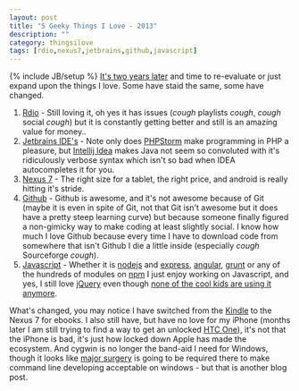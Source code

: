 ```yaml
---
layout: post
title: "5 Geeky Things I Love - 2013"
description: ""
category: thingsilove
tags: [rdio,nexus7,jetbrains,github,javascript]
---
```

{% include JB/setup %}
[It's two years later](/thingsilove/2011/07/21/5-geeky-things-i-love/) and time to re-evaluate or just expand upon the things I love.  Some have staid the same, some have changed.

1. [Rdio](http://rd.io) - Still loving it, oh yes it has issues (*cough* playlists *cough*, *cough* social *cough*) but it is constantly getting better and still is an amazing value for money..
1. [Jetbrains IDE's](http://www.jetbrains.com/phpstorm/) - Note only does [PHPStorm](http://www.jetbrains.com/phpstorm/) make programming in PHP
a pleasure, but [Intellij Idea](http://www.jetbrains.com/idea/) makes Java not seem so convoluted with it's ridiculously verbose syntax which isn't so bad when
IDEA autocompletes it for you.
1. [Nexus 7](http://www.google.ca/nexus/7/) - The right size for a tablet, the right price, and android is really hitting it's stride.
1. [Github](http://www.github.com/) - Github is awesome, and it's not awesome because of Git (maybe it is even in spite of Git, not that Git isn't awesome but it does
have a pretty steep learning curve) but because someone finally figured a non-gimicky way to make coding at least slightly social.  I know how much I love Github because
every time I have to download code from somewhere that isn't Github I die a little inside (especially *cough* Sourceforge *cough*).
1. [Javascript](http://javascript.crockford.com/) - Whether it is [nodejs](http://nodejs.org/) and [express](http://expressjs.com/), [angular](http://angularjs.org/), [grunt](http://gruntjs.com/) or
any of the hundreds of modules on [npm](https://npmjs.org/) I just enjoy working on Javascript, and yes, I still love [jQuery](http://jquery.com/) even though
[none of the cool kids are using it anymore](http://vanilla-js.com/).

What's changed, you may notice I have switched from the [Kindle](http://www.amazon.com/gp/product/B002Y27P3M/ref=sv_kinh_0) to the Nexus 7 for ebooks.  I also still
have, but have no love for my iPhone (months later I am still trying to find a way to get an unlocked [HTC One](http://shopamerica.htc.com/cell-phones/productdetail.htm?prId=41599)),
it's not that the iPhone is bad, it's just how locked down Apple has made the ecosystem.  And cygwin is no longer the band-aid I need for Windows, though it looks like
[major surgery](http://fedoraproject.org/) is going to be required there to make command line developing acceptable on windows - but that is another blog post.